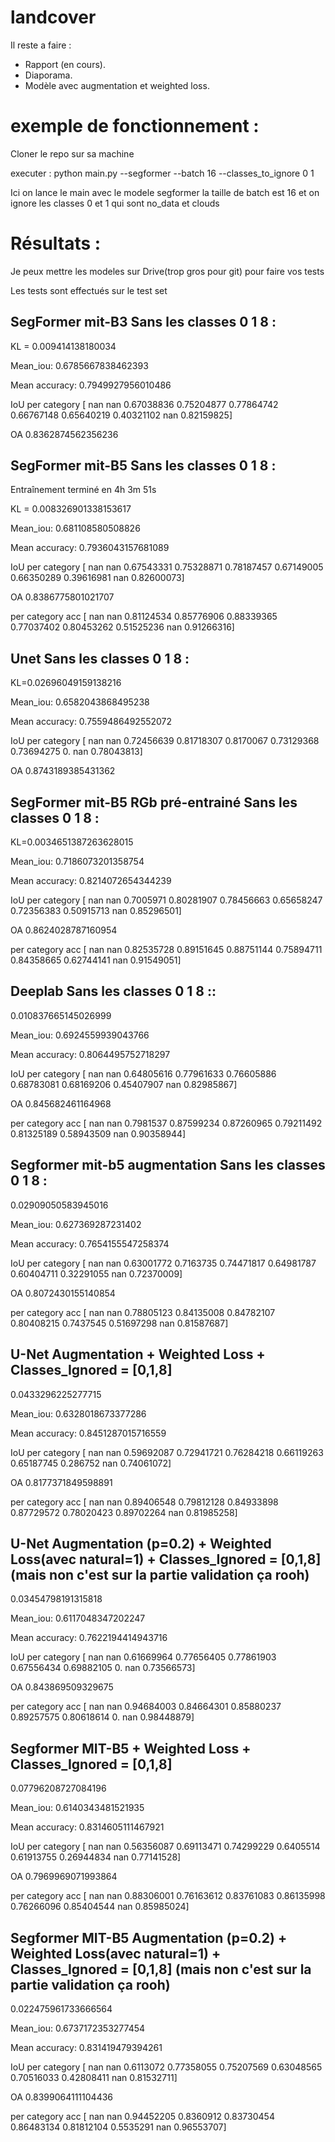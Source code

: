 # landcover
Il reste a faire :
- Rapport (en cours).
- Diaporama.
- Modèle avec augmentation et weighted loss. 

# exemple de fonctionnement :

Cloner le repo sur sa machine

executer : python main.py --segformer --batch 16 --classes_to_ignore 0 1 

Ici on lance le main avec le modele segformer la taille de batch est 16 et on ignore les classes 0 et 1 qui sont no_data et clouds


# Résultats :

Je peux mettre les modeles sur Drive(trop gros pour git) pour faire vos tests 

Les tests sont effectués sur le test set 

## SegFormer mit-B3 Sans les classes 0 1 8 :

KL = 0.009414138180034

Mean_iou: 0.6785667838462393

Mean accuracy: 0.7949927956010486

IoU per category [       nan        nan 0.67038836 0.75204877 0.77864742 0.66767148   0.65640219 0.40321102        nan 0.82159825]

OA 0.8362874562356236

## SegFormer mit-B5 Sans les classes 0 1 8 :

Entraînement terminé en 4h 3m 51s

KL = 0.008326901338153617

Mean_iou: 0.681108580508826

Mean accuracy: 0.7936043157681089

IoU per category [       nan        nan 0.67543331 0.75328871 0.78187457 0.67149005
 0.66350289 0.39616981        nan 0.82600073]
 
OA 0.8386775801021707

per category acc [       nan        nan 0.81124534 0.85776906 0.88339365 0.77037402
 0.80453262 0.51525236        nan 0.91266316]


## Unet Sans les classes 0 1 8 :

KL=0.02696049159138216

Mean_iou: 0.6582043868495238

Mean accuracy: 0.7559486492552072

IoU per category [       nan        nan 0.72456639 0.81718307 0.8170067  0.73129368   0.73694275 0.     nan 0.78043813]

OA 0.8743189385431362

## SegFormer mit-B5 RGb pré-entrainé Sans les classes 0 1 8 :

KL=0.0034651387263628015

Mean_iou: 0.7186073201358754

Mean accuracy: 0.8214072654344239

IoU per category [       nan        nan 0.7005971  0.80281907 0.78456663 0.65658247
 0.72356383 0.50915713        nan 0.85296501]

OA 0.8624028787160954

per category acc [       nan        nan 0.82535728 0.89151645 0.88751144 0.75894711
 0.84358665 0.62744141        nan 0.91549051]

 
## Deeplab Sans les classes 0 1 8 :: 
0.010837665145026999

Mean_iou: 0.6924559939043766

Mean accuracy: 0.8064495752718297

IoU per category [       nan        nan 0.64805616 0.77961633 0.76605886 0.68783081
 0.68169206 0.45407907        nan 0.82985867]

OA 0.845682461164968

per category acc [       nan        nan 0.7981537  0.87599234 0.87260965 0.79211492
 0.81325189 0.58943509        nan 0.90358944]

## Segformer mit-b5 augmentation Sans les classes 0 1 8 :
0.02909050583945016

Mean_iou: 0.627369287231402

Mean accuracy: 0.7654155547258374

IoU per category [       nan        nan 0.63001772 0.7163735  0.74471817 0.64981787
 0.60404711 0.32291055        nan 0.72370009]

OA 0.8072430155140854

per category acc [       nan        nan 0.78805123 0.84135008 0.84782107 0.80408215
 0.7437545  0.51697298        nan 0.81587687]

## U-Net Augmentation + Weighted Loss + Classes_Ignored = [0,1,8]

0.0433296225277715

Mean_iou: 0.6328018673377286

Mean accuracy: 0.8451287015716559

IoU per category [       nan        nan 0.59692087 0.72941721 0.76284218 0.66119263
 0.65187745 0.286752          nan 0.74061072]
 
OA 0.8177371849598891

per category acc [       nan        nan 0.89406548 0.79812128 0.84933898 0.87729572
 0.78020423 0.89702264        nan 0.81985258]

## U-Net Augmentation (p=0.2) + Weighted Loss(avec natural=1) + Classes_Ignored = [0,1,8] (mais non c'est sur la partie validation ça rooh)

 0.03454798191315818
 
Mean_iou: 0.6117048347202247

Mean accuracy: 0.7622194414943716

IoU per category [       nan        nan 0.61669964 0.77656405 0.77861903 0.67556434
 0.69882105 0.                nan 0.73566573]
 
OA 0.843869509329675

per category acc [       nan        nan 0.94684003 0.84664301 0.85880237 0.89257575
 0.80618614 0.                nan 0.98448879]

 ## Segformer MIT-B5 + Weighted Loss + Classes_Ignored = [0,1,8]

 0.07796208727084196
 
Mean_iou: 0.6140343481521935

Mean accuracy: 0.8314605111467921

IoU per category [       nan        nan 0.56356087 0.69113471 0.74299229 0.6405514
 0.61913755 0.26944834        nan 0.77141528]
 
OA 0.7969969071993864

per category acc [       nan        nan 0.88306001 0.76163612 0.83761083 0.86135998
 0.76266096 0.85404544        nan 0.85985024]

## Segformer MIT-B5 Augmentation (p=0.2) + Weighted Loss(avec natural=1) + Classes_Ignored = [0,1,8] (mais non c'est sur la partie validation ça rooh)

 0.022475961733666564
 
Mean_iou: 0.6737172353277454

Mean accuracy: 0.831419479394261

IoU per category [       nan        nan 0.6113072  0.77358055 0.75207569 0.63048565
 0.70516033 0.42808411        nan 0.81532711]
 
OA 0.8399064111104436

per category acc [       nan        nan 0.94452205 0.8360912  0.83730454 0.86483134
 0.81812104 0.5535291         nan 0.96553707]
